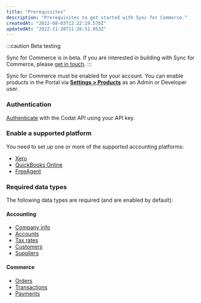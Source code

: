 ```yaml
---
title: "Prerequisites"
description: "Prerequisites to get started with Sync for Commerce."
createdAt: "2022-08-03T12:22:19.576Z"
updatedAt: "2022-11-28T11:26:51.853Z"
---
```


:::caution Beta testing

Sync for Commerce is in beta. If you are interested in building with Sync for Commerce, please [get in touch](mailto:sync-for-commerce@codat.io).
:::

Sync for Commerce must be enabled for your account. You can enable products in the Portal via [**Settings > Products**](https://app.codat.io/settings/products) as an Admin or Developer user.

### Authentication

[Authenticate](https://docs.codat.io/reference/authentication) with the Codat API using your API key.

### Enable a supported platform

You need to set up one or more of the supported accounting platforms:

- [Xero](/accounting-xero)
- [QuickBooks Online](/accounting-quickbooksonline)
- [FreeAgent](/accounting-freeagent)

### Required data types

The following data types are required (and are enabled by default):

#### Accounting

- [Company info](/datamodel-accounting-company)
- [Accounts](/datamodel-accounting-chartofaccounts)
- [Tax rates](/datamodel-accounting-taxrates)
- [Customers](/datamodel-accounting-customers)
- [Suppliers](/datamodel-accounting-suppliers)

#### Commerce

- [Orders](/datamodel-commerce-orders)
- [Transactions](/datamodel-commerce-transactions)
- [Payments](/datamodel-commerce-payments)
